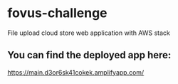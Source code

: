 # fovus-challenge
File upload cloud store web application with AWS stack

## You can find the deployed app here:
https://main.d3or6sk41cokek.amplifyapp.com/

